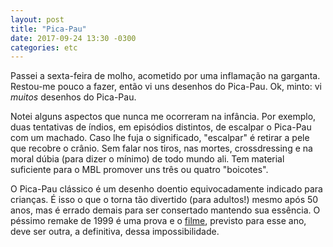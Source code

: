 ```yaml
---
layout: post
title: "Pica-Pau"
date: 2017-09-24 13:30 -0300
categories: etc
---
```

Passei a sexta-feira de molho, acometido por uma inflamação na garganta. Restou-me pouco a fazer, então vi uns desenhos do Pica-Pau. Ok, minto: vi _muitos_ desenhos do Pica-Pau.

Notei alguns aspectos que nunca me ocorreram na infância. Por exemplo, duas tentativas de índios, em episódios distintos, de escalpar o Pica-Pau com um machado. Caso lhe fuja o significado, "escalpar" é retirar a pele que recobre o crânio. Sem falar nos tiros, nas mortes, crossdressing e na moral dúbia (para dizer o mínimo) de todo mundo ali. Tem material suficiente para o MBL promover uns três ou quatro "boicotes".

O Pica-Pau clássico é um desenho doentio equivocadamente indicado para crianças. É isso o que o torna tão divertido (para adultos!) mesmo após 50 anos, mas é errado demais para ser consertado mantendo sua essência. O péssimo remake de 1999 é uma prova e o [filme](https://www.youtube.com/watch?v=JZcPm3qAqJA), previsto para esse ano, deve ser outra, a definitiva, dessa impossibilidade.
